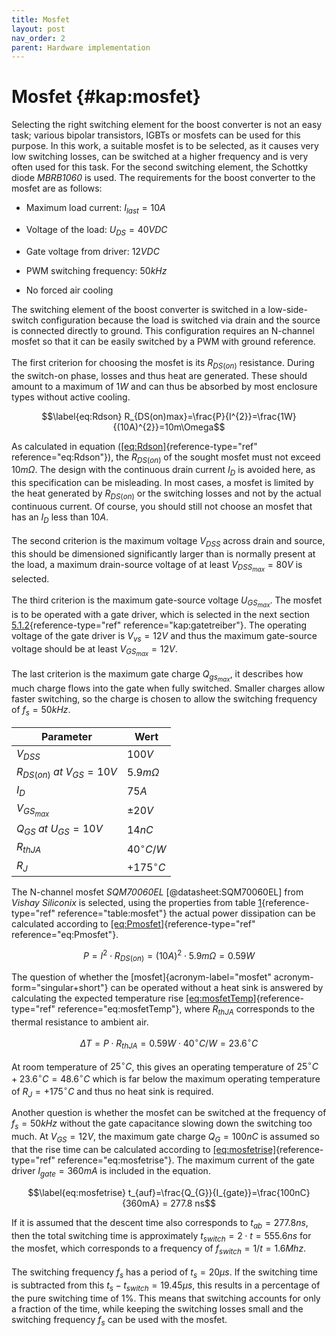 ```yaml
---
title: Mosfet
layout: post
nav_order: 2
parent: Hardware implementation
---
```


# Mosfet {#kap:mosfet}

Selecting the right switching element for the boost converter is not an
easy task; various bipolar transistors, IGBTs or
mosfets can be
used for this purpose. In this work, a suitable
mosfet is to be
selected, as it causes very low switching losses, can be switched at a
higher frequency and is very often used for this task. For the second
switching element, the Schottky diode *MBRB1060* is used. The
requirements for the boost converter to the
mosfet are as
follows:

-   Maximum load current: $I_{last}=10A$

-   Voltage of the load: $U_{DS}=40V DC$

-   Gate voltage from driver: $12V DC$

-   PWM switching frequency: $50kHz$

-   No forced air cooling

The switching element of the boost converter is switched in a
low-side-switch configuration because the load is switched via drain and
the source is connected directly to ground. This configuration requires
an N-channel mosfet so that it can be easily switched by a
PWM with ground reference.\
\
The first criterion for choosing the mosfet is its $R_{DS(on)}$ resistance. During
the switch-on phase, losses and thus heat are generated. These should
amount to a maximum of $1W$ and can thus be absorbed by most enclosure
types without active cooling. 

$$\label{eq:Rdson}
R_{DS(on)max}=\frac{P}{I^{2}}=\frac{1W}{(10A)^{2}}=10m\Omega$$

As calculated in equation ([\[eq:Rdson\]](#eq:Rdson){reference-type="ref"
reference="eq:Rdson"}), the $R_{DS(on)}$ of the sought
mosfet must not
exceed $10m\Omega$. The design with the continuous drain current $I_{D}$
is avoided here, as this specification can be misleading. In most cases,
a mosfet is
limited by the heat generated by $R_{DS(on)}$ or the switching losses
and not by the actual continuous current. Of course, you should still
not choose an mosfet that has an $I_{D}$ less than $10A$.\
\
The second criterion is the maximum voltage $V_{DSS}$ across drain and
source, this should be dimensioned significantly larger than is normally
present at the load, a maximum drain-source voltage of at least
$V_{DSS_{max}}= 80V$ is selected.\
\
The third criterion is the maximum gate-source voltage $U_{GS_{max}}$.
The mosfet is to
be operated with a gate driver, which is selected in the next section
[5.1.2](#kap:gatetreiber){reference-type="ref"
reference="kap:gatetreiber"}. The operating voltage of the gate driver
is $V_{vs}=12V$ and thus the maximum gate-source voltage should be at
least $V_{GS_{max}}=12V$.\
\
The last criterion is the maximum gate charge $Q_{gs_{max}}$, it
describes how much charge flows into the gate when fully switched.
Smaller charges allow faster switching, so the charge is chosen to allow
the switching frequency of $f_{s}=50kHz$.

| Parameter                        | Wert             |
|----------------------------------|------------------|
| $V_{DSS}$                        | $100V$           |
| $R_{DS(on)}~at~V_{GS}=10V$       | $5.9m\Omega$     |
| $I_{D}$                          | $75A$            |
| $V_{GS_{max}}$                   | $\pm 20V$        |
| $Q_{GS}~at~U_{GS}=10V$           | $14nC$           |
| $R_{thJA}$                       | $40 ^\circ C/W$  |
| $R_{J}$                          | $+175 ^\circ C$  |


The N-channel mosfet *SQM70060EL* [@datasheet:SQM70060EL] from
*Vishay Siliconix* is selected, using the properties from table
[1](#table:mosfet){reference-type="ref" reference="table:mosfet"} the
actual power dissipation can be calculated according to
[\[eq:Pmosfet\]](#eq:Pmosfet){reference-type="ref"
reference="eq:Pmosfet"}.

$$\label{eq:Pmosfet}
P = I^{2} \cdot R_{DS(on)} = (10A)^{2} \cdot 5.9m\Omega = 0.59 W$$

The
question of whether the [mosfet]{acronym-label="mosfet"
acronym-form="singular+short"} can be operated without a heat sink is
answered by calculating the expected temperature rise
[\[eq:mosfetTemp\]](#eq:mosfetTemp){reference-type="ref"
reference="eq:mosfetTemp"}, where $R_{thJA}$ corresponds to the thermal
resistance to ambient air.

$$\label{eq:mosfetTemp}
\Delta T = P \cdot R_{thJA} = 0.59W \cdot 40^\circ C/W = 23.6 ^\circ C$$


At room temperature of $25^\circ C$, this gives an operating
temperature of $25^\circ C + 23.6^\circ C = 48.6^\circ C$ which is
far below the maximum operating temperature of $R_{J}=+175 ^\circ C$
and thus no heat sink is required.

Another question is whether the mosfet can be switched at the frequency of
$f_{s}=50 kHz$ without the gate capacitance slowing down the switching
too much. At $V_{GS}=12V$, the maximum gate charge $Q_{G}=100nC$ is
assumed so that the rise time can be calculated according to
[\[eq:mosfetrise\]](#eq:mosfetrise){reference-type="ref"
reference="eq:mosfetrise"}. The maximum current of the gate driver
$I_{gate}=360mA$ is included in the equation.

$$\label{eq:mosfetrise}
t_{auf}=\frac{Q_{G}}{I_{gate}}=\frac{100nC}{360mA} = 277.8 ns$$

If it is assumed that the descent time also corresponds to
$t_{ab}=277.8ns$, then the total switching time is approximately
$t_{switch}=2\cdot t =555.6ns$ for the mosfet, which corresponds to a frequency of
$f_{switch}=1/t=1.6Mhz$.\
\
The switching frequency $f_{s}$ has a period of $t_{s}=20\mu s$. If the
switching time is subtracted from this $t_{s}-t_{switch}= 19.45\mu s$,
this results in a percentage of the pure switching time of $1\%$. This
means that switching accounts for only a fraction of the time, while
keeping the switching losses small and the switching frequency $f_{s}$
can be used with the mosfet.
